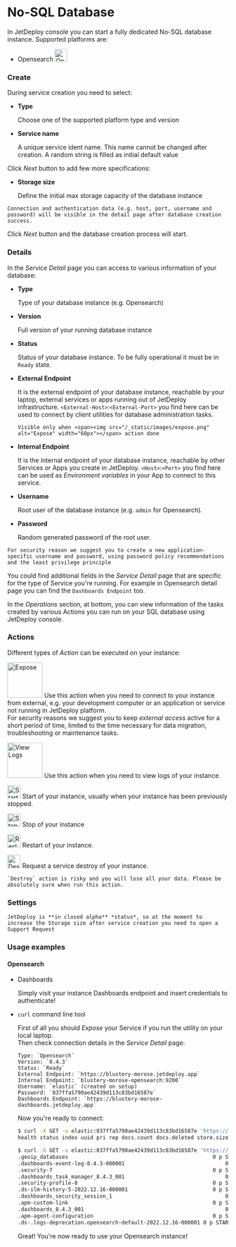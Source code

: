 # No-SQL Database

In JetDeploy console you can start a fully dedicated No-SQL database instance. Supported platforms are:

- Opensearch <span><img src="/_static/images/opensearch.png" alt="Opensearch" width="28px"></span>

### Create

During service creation you need to select:

- __Type__
  
  Choose one of the supported platform type and version

- __Service name__
  
  A unique service ident name. This name cannot be changed after creation. A random string is filled as initial default value

Click _Next_ button to add few more specifications:

- __Storage size__
  
  Define the initial max storage capacity of the database instance

```{note}
Connection and authentication data (e.g. host, port, username and password) will be visible in the detail page after database creation success.
```

Click _Next_ button and the database creation process will start.

### Details

In the _Service Detail_ page you can access to various information of your database:

- __Type__
  
  Type of your database instance (e.g. Opensearch)

- __Version__
  
  Full version of your running database instance

- __Status__
  
  Status of your database instance. To be fully operational it must be in `Ready` state.

- __External Endpoint__
  
  It is the external endpoint of your database instance, reachable by your laptop, external services or apps running out of JetDeploy infrastructure. `<External-Host>`:`<External-Port>` you find here can be used to connect by client utilities for database administration tasks.

  ```{note}
  Visible only when <span><img src="/_static/images/expose.png" alt="Expose" width="60px"></span> action done
  ```

- __Internal Endpoint__
  
  It is the internal endpoint of your database instance, reachable by other Services or Apps you create in JetDeploy. `<Host>`:`<Port>` you find here can be used as _Environment variables_ in your App to connect to this service.

- __Username__
  
  Root user of the database instance (e.g. `admin` for Opensearch).

- __Password__
  
  Random generated password of the root user.

```{tip}
For security reason we suggest you to create a new application-specific username and password, using password policy recommendations and the least privilege principle
```

You could find additional fields in the _Service Detail_ page that are specific for the type of Service you're running. For example in Opensearch detail page you can find the `Dashboards Endpoint` too.

In the _Operations_ section, at bottom, you can view information of the tasks created by various Actions you can run on your SQL database using JetDeploy console.

### Actions

Different types of _Action_ can be executed on your instance:

<span><img src="/_static/images/expose.png" alt="Expose" width="80px"> Use this action when you need to connect to your instance from external, e.g. your development computer or an application or service not running in JetDeploy platform.  
For security reasons we suggest you to keep _external access_ active for a short period of time, limited to the time necessary for data migration, troubleshooting or maintenance tasks.</span>

<span><img src="/_static/images/view-logs.png" alt="View Logs" width="80px"> Use this action when you need to view logs of your instance.</span>

<span><img src="/_static/images/start.png" alt="Start" width="30px"> Start of your instance, usually when your instance has been previously stopped.</span>

<span><img src="/_static/images/stop.png" alt="Stop" width="30px"> Stop of your instance</span>

<span><img src="/_static/images/restart.png" alt="Restart" width="30px"> Restart of your instance.</span>

<span><img src="/_static/images/destroy.png" alt="Destroy" width="30px"> Request a service destroy of your instance.</span>

```{warning}
`Destroy` action is risky and you will lose all your data. Please be absolutely sure when run this action.
```

### Settings

```{note}
JetDeploy is **in closed alpha** *status*, so at the moment to increase the Storage size after service creation you need to open a Support Request
```

### Usage examples

#### Opensearch

- Dashboards

    Simply visit your instance Dashboards endpoint and insert credentials to authenticate!

- `curl` command line tool

    First of all you should _Expose_ your Service if you run the utility on your local laptop.  
    Then check connection details in the _Service Detail_ page:

    ```{note}
    Type: `Opensearch`  
    Version: `8.4.3`  
    Status: `Ready`  
    External Endpoint: `https://blustery-morose.jetdeploy.app`  
    Internal Endpoint: `blustery-morose-opensearch:9200`  
    Username: `elastic` (created on setup)  
    Password: `037ffa5790ae42439d113c83bd16587e`  
    Dashboards Endpoint: `https://blustery-morose-dashboards.jetdeploy.app`  
    ```

    Now you're ready to connect:

    ```bash
    $ curl -X GET -u elastic:037ffa5790ae42439d113c83bd16587e 'https://blustery-morose.jetdeploy.app/_cat/indices?v'
    health status index uuid pri rep docs.count docs.deleted store.size pri.store.size  
    
    $ curl -X GET -u elastic:037ffa5790ae42439d113c83bd16587e 'https://blustery-morose.jetdeploy.app/_cat/shards?pretty'
    .geoip_databases                                              0 p STARTED  40  38.2mb 10.42.1.198 blustery-morose-opensearch-master-0
    .dashboards-event-log-8.4.3-000001                                0 p STARTED   1   6.2kb 10.42.1.198 blustery-morose-opensearch-master-0
    .security-7                                                   0 p STARTED 110 321.1kb 10.42.1.198 blustery-morose-opensearch-master-0
    .dashboards_task_manager_8.4.3_001                                0 p STARTED  25   400kb 10.42.1.198 blustery-morose-opensearch-master-0
    .security-profile-8                                           0 p STARTED   1   7.9kb 10.42.1.198 blustery-morose-opensearch-master-0
    .ds-ilm-history-5-2022.12.16-000001                           0 p STARTED   9  20.1kb 10.42.1.198 blustery-morose-opensearch-master-0
    .dashboards_security_session_1                                    0 p STARTED   1   5.7kb 10.42.1.198 blustery-morose-opensearch-master-0
    .apm-custom-link                                              0 p STARTED   0    225b 10.42.1.198 blustery-morose-opensearch-master-0
    .dashboards_8.4.3_001                                             0 p STARTED 272   2.6mb 10.42.1.198 blustery-morose-opensearch-master-0
    .apm-agent-configuration                                      0 p STARTED   0    225b 10.42.1.198 blustery-morose-opensearch-master-0
    .ds-.logs-deprecation.opensearch-default-2022.12.16-000001 0 p STARTED   1  12.6kb 10.42.1.198 blustery-morose-opensearch-master-0
    ```

    Great! You're now ready to use your Opensearch instance!
